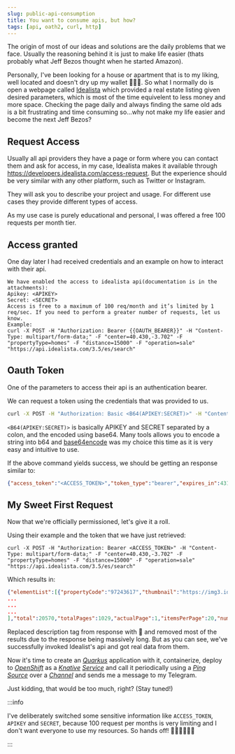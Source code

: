 ```yaml
---
slug: public-api-consumption
title: You want to consume apis, but how?
tags: [api, oath2, curl, http]
---
```


The origin of most of our ideas and solutions are the daily problems that we face. Usually the reasoning behind it is just to make life easier (thats probably what Jeff Bezos thought when he started Amazon).

Personally, I've been looking for a house or apartment that is to my liking, well located and doesn't dry up my wallet 💸💸💸. So what I normally do is open a webpage called [Idealista](https://www.idealista.pt/pt/) which provided a real estate listing given desired parameters, which is most of the time equivelent to less money and more space.
Checking the page daily and always finding the same old ads is a bit frustrating and time consuming so...why not make my life easier and become the next Jeff Bezos?

## Request Access

Usually all api providers they have a page or form where you can contact them and ask for access, in my case, Idealista makes it available through https://developers.idealista.com/access-request. But the experience should be very similar with any other platform, such as Twitter or Instagram.

They will ask you to describe your project and usage. For different use cases they provide different types of access.

As my use case is purely educational and personal, I was offered a free 100 requests per month tier.

## Access granted

One day later I had received credentials and an example on how to interact with their api.

```
We have enabled the access to idealista api(documentation is in the attachments):
Apikey: <APIKEY>
Secret: <SECRET>
Access is free to a maximum of 100 req/month and it’s limited by 1 req/sec. If you need to perform a greater number of requests, let us know.
Example:
curl -X POST -H "Authorization: Bearer {{OAUTH_BEARER}}" -H "Content-Type: multipart/form-data;" -F "center=40.430,-3.702" -F "propertyType=homes" -F "distance=15000" -F "operation=sale" "https://api.idealista.com/3.5/es/search"
```

## Oauth Token

One of the parameters to access their api is an authentication bearer.

We can request a token using the credentials that was provided to us.

```bash
curl -X POST -H "Authorization: Basic <B64(APIKEY:SECRET)>" -H "Content-Type: application/x-www-form-urlencoded;" --data 'grant_type=client_credentials' 'https://api.idealista.com/oauth/token'
```

`<B64(APIKEY:SECRET)>` is basically APIKEY and SECRET separated by a colon, and the encoded using base64. Many tools allows you to encode a string into b64 and [base64encode](https://www.base64encode.org/) was my choice this time as it is very easy and intuitive to use.

If the above command yields success, we should be getting an response similar to:

```json
{"access_token":"<ACCESS_TOKEN>","token_type":"bearer","expires_in":43199,"scope":"read","jti":"c0fc3973-fbcb-4956-bb03-132a17d43faf"}
```

## My Sweet First Request

Now that we're officially permissioned, let's give it a roll.

Using their example and the token that we have just retrieved:
```
curl -X POST -H "Authorization: Bearer <ACCESS_TOKEN>" -H "Content-Type: multipart/form-data;" -F "center=40.430,-3.702" -F "propertyType=homes" -F "distance=15000" -F "operation=sale" "https://api.idealista.com/3.5/es/search"
```

Which results in:

```json
{"elementList":[{"propertyCode":"97243617","thumbnail":"https://img3.idealista.com/blur/WEB_LISTING/0/id.pro.es.image.master/84/5c/ca/973391027.jpg","externalReference":"V224Q6","numPhotos":21,"floor":"1","price":1250000.0,"propertyType":"flat","operation":"sale","size":162.0,"exterior":true,"rooms":4,"bathrooms":3,"address":"barrio Castellana","province":"Madrid","municipality":"Madrid","district":"Barrio de Salamanca","country":"es","neighborhood":"Castellana","latitude":40.434576,"longitude":-3.6824301,"showAddress":false,"url":"https://www.idealista.com/inmueble/97243617/","distance":"1732","description":"📜","hasVideo":true,"status":"good","newDevelopment":false,"hasLift":true,"parkingSpace":{"hasParkingSpace":true,"isParkingSpaceIncludedInPrice":true},"priceByArea":7716.0,"detailedType":{"typology":"flat"},"suggestedTexts":{"subtitle":"Castellana, Madrid","title":"Piso"},"hasPlan":true,"has3DTour":true,"has360":false,"hasStaging":false,"topNewDevelopment":false},{"propertyCode":"95688518","thumbnail":"https://img3.idealista.com/blur/WEB_LISTING/0/id.pro.es.image.master/37/26/5d/954364457.jpg","externalReference":"ag164339","numPhotos":30,"floor":"5","price":740000.0,"propertyType":"flat","operation":"sale","size":121.0,"exterior":true,"rooms":2,"bathrooms":2,"address":"DON RAMÓN DE LA CRUZ","province":"Madrid","municipality":"Madrid","district":"Barrio de Salamanca","country":"es","neighborhood":"Goya","latitude":40.4264599,"longitude":-3.671863,"showAddress":false,"url":"https://www.idealista.com/inmueble/95688518/","distance":"2580","description":"📜","hasVideo":true,"status":"good","newDevelopment":false,"hasLift":true,"parkingSpace":{"hasParkingSpace":true,"isParkingSpaceIncludedInPrice":true},"priceByArea":6116.0,"detailedType":{"typology":"flat"},"suggestedTexts":{"subtitle":"Goya, Madrid","title":"Piso en DON RAMÓN DE LA CRUZ"},"hasPlan":true,"has3DTour":true,"has360":false,"hasStaging":true,"topNewDevelopment":false}
...
...
...
],"total":20570,"totalPages":1029,"actualPage":1,"itemsPerPage":20,"numPaginations":0,"hiddenResults":false,"summary":["Comprar","Viviendas","barrio Trafalgar, Madrid","Todos los precios","Todos los tamaños"],"alertName":"Viviendas en barrio Trafalgar, Madrid","upperRangePosition":20,"paginable":true,"lowerRangePosition":0}
```

Replaced description tag from response with 📜 and removed most of the results due to the response being massively long. But as you can see, we've successfully invoked Idealist's api and got real data from them. 

Now it's time to create an [_Quarkus_](https://quarkus.io/) application with it, containerize, deploy to [_OpenShift_](http://redhat.com/en/technologies/cloud-computing/openshift) as a [_Knative_](http://knative.dev) [_Service_](https://github.com/knative/specs/blob/main/specs/serving/knative-api-specification-1.0.md#service) and call it periodically using a [_Ping Source_](https://knative.dev/docs/eventing/sources/ping-source/reference/) over a [_Channel_](https://knative.dev/docs/eventing/channels/) and sends me a message to my Telegram.

Just kidding, that would be too much, right? (Stay tuned!)

:::info

I've deliberately switched some sensitive information like `ACCESS_TOKEN`, `APIKEY` and `SECRET`, because 100 request per months is very limiting and I don't want everyone to use my resources. So hands off! 🙅‍♂️🙅‍♂️🙅‍♂️

:::